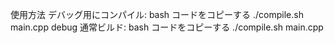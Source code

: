 使用方法
デバッグ用にコンパイル:
bash
コードをコピーする
./compile.sh main.cpp debug
通常ビルド:
bash
コードをコピーする
./compile.sh main.cpp
